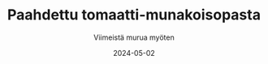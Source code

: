 ---
title: "Paahdettu tomaatti-munakoisopasta"
image: "https://vegaanibotti.lauravuo.me/2024/05/2024-05-02_small.png"
date: 2024-05-02
receipt_url: "https://viimeistamuruamyoten.com/paahdettu-tomaatti-munakoisopasta/"
author: "Viimeistä murua myöten"
---